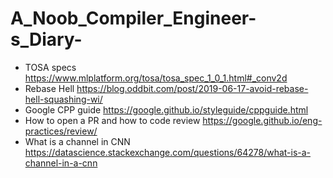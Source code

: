 # A_Noob_Compiler_Engineer-s_Diary-
- TOSA specs https://www.mlplatform.org/tosa/tosa_spec_1_0_1.html#_conv2d
- Rebase Hell https://blog.oddbit.com/post/2019-06-17-avoid-rebase-hell-squashing-wi/
- Google CPP guide https://google.github.io/styleguide/cppguide.html
- How to open a PR and how to code review https://google.github.io/eng-practices/review/
- What is a channel in CNN https://datascience.stackexchange.com/questions/64278/what-is-a-channel-in-a-cnn
